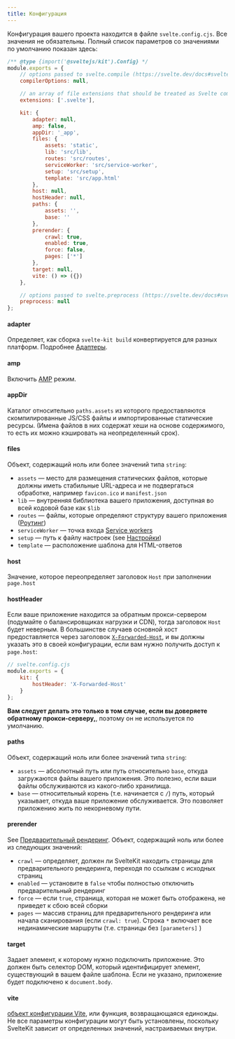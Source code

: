 ```yaml
---
title: Конфигурация
---
```


Конфигурация вашего проекта находится в файле `svelte.config.cjs`. Все значения не обязательны. Полный список параметров со значениями по умолчанию показан здесь:

```js
/** @type {import('@sveltejs/kit').Config} */
module.exports = {
	// options passed to svelte.compile (https://svelte.dev/docs#svelte_compile)
	compilerOptions: null,

	// an array of file extensions that should be treated as Svelte components
	extensions: ['.svelte'],

	kit: {
		adapter: null,
		amp: false,
		appDir: '_app',
		files: {
			assets: 'static',
			lib: 'src/lib',
			routes: 'src/routes',
			serviceWorker: 'src/service-worker',
			setup: 'src/setup',
			template: 'src/app.html'
		},
		host: null,
		hostHeader: null,
		paths: {
			assets: '',
			base: ''
		},
		prerender: {
			crawl: true,
			enabled: true,
			force: false,
			pages: ['*']
		},
		target: null,
		vite: () => ({})
	},

	// options passed to svelte.preprocess (https://svelte.dev/docs#svelte_preprocess)
	preprocess: null
};
```

#### adapter

Определяет, как сборка `svelte-kit build` конвертируется для разных платформ. Подробнее [Адаптеры](#adapters).

#### amp

Включить [AMP](#amp) режим.

#### appDir

Каталог относительно `paths.assets` из которого предоставляются скомпилированные JS/CSS файлы и импортированные статические ресурсы. (Имена файлов в них содержат хеши на основе содержимого, то есть их можно кэшировать на неопределенный срок).

#### files

Объект, содержащий ноль или более значений типа `string`:

- `assets` — место для размещения статических файлов, которые должны иметь стабильные URL-адреса и не подвергаться обработке, например `favicon.ico` и `manifest.json`
- `lib` — внутренняя библиотека вашего приложения, доступная во всей кодовой базе как `$lib`
- `routes` — файлы, которые определяют структуру вашего приложения ([Роутинг](#routing))
- `serviceWorker` — точка входа [Service workers](#service-workers)
- `setup` — путь к файлу настроек (see [Настройки](#setup))
- `template` — расположение шаблона для HTML-ответов

#### host

Значение, которое переопределяет заголовок `Host` при заполнении `page.host`

#### hostHeader

Если ваше приложение находится за обратным прокси-сервером (подумайте о балансировщиках нагрузки и CDN), тогда заголовок `Host` будет неверным. В большинстве случаев основной хост предоставляется через заголовок [`X-Forwarded-Host`](https://developer.mozilla.org/en-US/docs/Web/HTTP/Headers/X-Forwarded-Host), и вы должны указать это в своей конфигурации, если вам нужно получить доступ к `page.host`:

```js
// svelte.config.cjs
module.exports = {
	kit: {
		hostHeader: 'X-Forwarded-Host'
	}
};
```

**Вам следует делать это только в том случае, если вы доверяете обратному прокси-серверу,**, поэтому он не используется по умолчанию.

#### paths

Объект, содержащий ноль или более значений типа `string`:

- `assets` — абсолютный путь или путь относительно `base`, откуда загружаются файлы вашего приложения. Это полезно, если ваши файлы обслуживаются из какого-либо хранилища.
- `base` — относительный корень (т.е. начинается с `/`) путь, который указывает, откуда ваше приложение обслуживается. Это позволяет приложению жить по некорневому пути.

#### prerender

See [Предварительный рендеринг](#prerendering). Объект, содержащий ноль или более из следующих значений:

- `crawl` — определяет, должен ли SvelteKit находить страницы для предварительного рендеринга, переходя по ссылкам с исходных страниц
- `enabled` — установите в `false` чтобы полностью отключить предварительный рендеринг
- `force` — если `true`, страница, которая не может быть отображена, не приведет к сбою всей сборки
- `pages` — массив страниц для предварительного рендеринга или начала сканирования (если `crawl: true`). Строка `*` включает все нединамические маршруты (т.е. страницы без `[parameters]` )

#### target

Задает элемент, к которому нужно подключить приложение. Это должен быть селектор DOM, который идентифицирует элемент, существующий в вашем файле шаблона. Если не указано, приложение будет подключено к  `document.body`.

#### vite

[объект конфигурации Vite](https://vitejs.dev/config), или функция, возвращающаяся единожды. Не все параметры конфигурации могут быть установлены, поскольку SvelteKit зависит от определенных значений, настраиваемых внутри.

